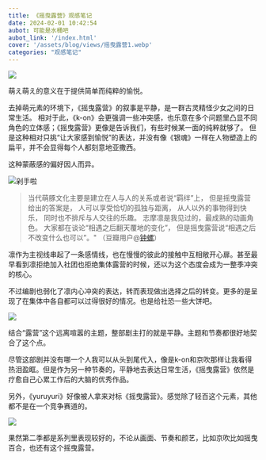 ```yaml
---
title: 《摇曳露营》观感笔记
date: 2024-02-01 10:42:54
aubot: 可能是水桶吧
aubot_link: '/index.html'
cover: '/assets/blog/views/摇曳露营1.webp'
categories: "观感笔记"
---
```

![](/assets/blog/views/摇曳露营1.webp)

萌え萌え的意义在于提供简单而纯粹的愉悦。

去掉萌元素的环境下，《摇曳露营》的叙事是平静，是一群古灵精怪少女之间的日常生活。
相对于此，《k-on》会更强调一些冲突感，也乐意在多个问题里凸显不同角色的立体感；《摇曳露营》更像是告诉我们，有些时候某一面的纯粹就够了。
但是这种相对只挑“让大家感到愉悦”的表达，并没有像《银魂》一样在人物塑造上的扁平，并不会显得每个人都刻意地亚撒西。

这种蒙蔽感的偏好因人而异。

![剁手啦](/assets/blog/views/摇曳露营2.webp)

> 当代萌豚文化主要是建立在人与人的关系或者说“羁绊”上，
但是摇曳露营给出的答案是，
人可以享受恰切的孤独与距离，
从人以外的事物得到快乐，
同时也不排斥与人交往的乐趣。
志摩凛是我见过的，最成熟的动画角色。
大家都在谈论“相遇之后翻天覆地的变化”，
但是摇曳露营说“相遇之后不改变什么也可以”。"
（豆瓣用户@[钟螺](https://www.douban.com/people/51984412/)）

凛作为主视线串起了一条感情线，也在慢慢的彼此的接触中互相敞开心扉。甚至最早看到凛拒绝加入社团也拒绝集体露营的时候，还以为这个态度会成为一整季冲突的核心。

不过编剧也弱化了凛内心冲突的表达，转而表现做出选择之后的转变。更多的是呈现了在集体中各自都可以过得很好的情况。也是给社恐一些大饼吧。

![](/assets/blog/views/摇曳露营3.webp)

结合“露营”这个远离喧嚣的主题，整部剧主打的就是平静。主题和节奏都很好地契合了这个点。

尽管这部剧并没有哪一个人我可以从头到尾代入，像是k-on和京吹那样让我看得热泪盈眶。但是作为另一种节奏的，平静地去表达日常生活，《摇曳露营》依然是疗愈自己心累工作后的大脑的优秀作品。

另外，《yuruyuri》好像被人拿来对标《摇曳露营》。感觉除了轻百这个元素，其他都不是在一个竞争赛道的。

![](/assets/blog/views/摇曳露营4.webp)

果然第二季都是系列里表现较好的，不论从画面、节奏和颜艺，比如京吹比如摇曳百合，也还有这个摇曳露营。
